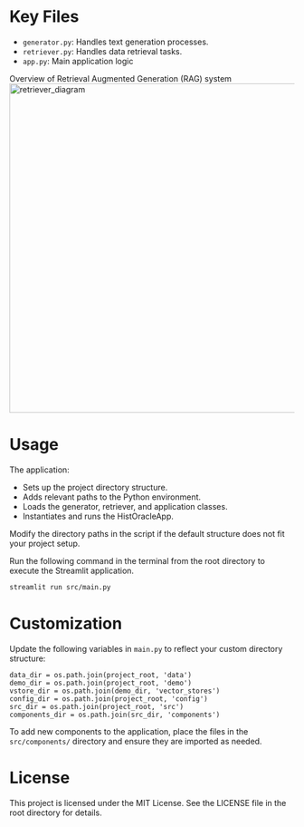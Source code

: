 # Key Files
- `generator.py`: Handles text generation processes.
- `retriever.py`: Handles data retrieval tasks.
- `app.py`: Main application logic

Overview of Retrieval Augmented Generation (RAG) system
<img width="581" alt="retriever_diagram" src="https://github.com/user-attachments/assets/caf21441-162e-4a24-bb3a-2f7410528647">


# Usage
The application:
- Sets up the project directory structure.
- Adds relevant paths to the Python environment.
- Loads the generator, retriever, and application classes.
- Instantiates and runs the HistOracleApp.

Modify the directory paths in the script if the default structure does not fit your project setup.

Run the following command in the terminal from the root directory to execute the Streamlit application.
```bash
streamlit run src/main.py
``` 


# Customization
Update the following variables in `main.py` to reflect your custom directory structure:
```
data_dir = os.path.join(project_root, 'data')
demo_dir = os.path.join(project_root, 'demo')
vstore_dir = os.path.join(demo_dir, 'vector_stores')
config_dir = os.path.join(project_root, 'config')
src_dir = os.path.join(project_root, 'src')
components_dir = os.path.join(src_dir, 'components')
```

To add new components to the application, place the files in the `src/components/` directory and ensure they are imported as needed.



# License
This project is licensed under the MIT License. See the LICENSE file in the root directory for details.
